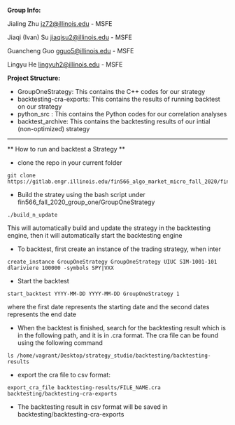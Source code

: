 **Group Info:**

Jialing Zhu jz72@illinois.edu - MSFE

Jiaqi (Ivan) Su jiaqisu2@illinois.edu - MSFE

Guancheng Guo gguo5@illinois.edu - MSFE

Lingyu He lingyuh2@illinois.edu - MSFE


**Project Structure:**

- GroupOneStrategy: This contains the C++ codes for our strategy 
- backtesting-cra-exports: This contains the results of running backtest on our strategy 
- python_src : This contains the Python codes for our correlation analyses 
- backtest_archive: This contains the backtesting results of our intial (non-optimized) strategy

---

** How to run and backtest a Strategy **

- clone the repo in your current folder
```
git clone https://gitlab.engr.illinois.edu/fin566_algo_market_micro_fall_2020/fin566_fall_2020_group_one.git
```
- Build the stratey using the bash script under fin566_fall_2020_group_one/GroupOneStrategy
```
./build_n_update
```

This will automatically build and update the strategy in the backtesting engine, then it will automatically start the backtesting engine

- To backtest, first create an instance of the trading strategy, when inter
```
create_instance GroupOneStrategy GroupOneStrategy UIUC SIM-1001-101 dlariviere 100000 -symbols SPY|VXX
```
- Start the backtest
```
start_backtest YYYY-MM-DD YYYY-MM-DD GroupOneStrategy 1
```

where the first date represents the starting date and the second dates represents the end date

- When the backtest is finished, search for the backtesting result which is in the following path, and it is in .cra format. The cra file can be found using the following command
```
ls /home/vagrant/Desktop/strategy_studio/backtesting/backtesting-results
```
- export the cra file to csv format:
```
export_cra_file backtesting-results/FILE_NAME.cra backtesting/backtesting-cra-exports
```
- The backtesting result in csv format will be saved in backtesting/backtesting-cra-exports

